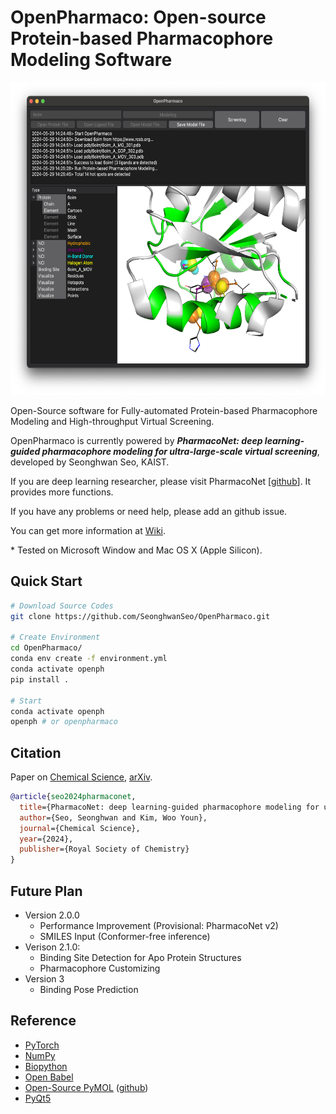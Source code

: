 # OpenPharmaco: Open-source Protein-based Pharmacophore Modeling Software

<img src="images/example_image.png" alt="OpenPharmaco Logo" height="500">

Open-Source software for Fully-automated Protein-based Pharmacophore Modeling and High-throughput Virtual Screening.

OpenPharmaco is currently powered by **_PharmacoNet: deep learning-guided pharmacophore modeling for ultra-large-scale virtual screening_**, developed by Seonghwan Seo, KAIST.

If you are deep learning researcher, please visit PharmacoNet [[github](https://github.com/SeonghwanSeo/PharmacoNet)]. It provides more functions.

If you have any problems or need help, please add an github issue.

You can get more information at [Wiki](https://github.com/SeonghwanSeo/OpenPharmaco/wiki).

\* Tested on Microsoft Window and Mac OS X (Apple Silicon).

## Quick Start

```bash
# Download Source Codes
git clone https://github.com/SeonghwanSeo/OpenPharmaco.git

# Create Environment
cd OpenPharmaco/
conda env create -f environment.yml
conda activate openph
pip install .

# Start
conda activate openph
openph # or openpharmaco
```

## Citation

Paper on [Chemical Science](https://doi.org/10.1039/D4SC04854G), [arXiv](https://arxiv.org/abs/2310.00681).

```bibtex
@article{seo2024pharmaconet,
  title={PharmacoNet: deep learning-guided pharmacophore modeling for ultra-large-scale virtual screening},
  author={Seo, Seonghwan and Kim, Woo Youn},
  journal={Chemical Science},
  year={2024},
  publisher={Royal Society of Chemistry}
}
```

## Future Plan

- Version 2.0.0
  - Performance Improvement (Provisional: PharmacoNet v2)
  - SMILES Input (Conformer-free inference)
- Verison 2.1.0:
  - Binding Site Detection for Apo Protein Structures
  - Pharmacophore Customizing
- Version 3
  - Binding Pose Prediction

## Reference

- [PyTorch](https://pytorch.org)
- [NumPy](https://numpy.org)
- [Biopython](http://biopython.org)
- [Open Babel](http://openbabel.org)
- [Open-Source PyMOL](http://pymol.org) ([github](https://github.com/schrodinger/pymol-open-source))
- [PyQt5](https://www.riverbankcomputing.com/software/pyqt/)
